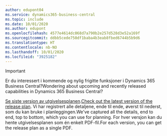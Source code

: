 ```yaml
---
author: edupont04
ms.service: dynamics365-business-central
ms.topic: include
ms.date: 10/01/2020
ms.author: edupont
ms.openlocfilehash: 4577e4614dc068d7a790b2e257d528d3e52a169f
ms.sourcegitcommit: ddbb5cede750df1baba4b3eab8fbed6744b5b9d6
ms.translationtype: HT
ms.contentlocale: nb-NO
ms.lasthandoff: 10/01/2020
ms.locfileid: "3925182"
---
```

> [!IMPORTANT]
>
> <span data-ttu-id="ad7dd-101">Er du interessert i kommende og nylig frigitte funksjoner i Dynamics 365 Business Central?</span><span class="sxs-lookup"><span data-stu-id="ad7dd-101">Wondering about upcoming and recently released capabilities in Dynamics 365 Business Central?</span></span>
>
> <span data-ttu-id="ad7dd-102">[Se siste versjon av utgivelsesplanen](https://go.microsoft.com/fwlink/?linkid=2047422).</span><span class="sxs-lookup"><span data-stu-id="ad7dd-102">[Check out the latest version of the release plan](https://go.microsoft.com/fwlink/?linkid=2047422).</span></span> <span data-ttu-id="ad7dd-103">Vi har registrert alle detaljene, ende til ende, øverst til nederst, som du kan bruke i planleggingen.</span><span class="sxs-lookup"><span data-stu-id="ad7dd-103">We've captured all the details, end to end, top to bottom, which you can use for planning.</span></span> <span data-ttu-id="ad7dd-104">For hver versjon kan du hente utgivelsesplanen som én enkelt PDF-fil.</span><span class="sxs-lookup"><span data-stu-id="ad7dd-104">For each version, you can get the release plan as a single PDF.</span></span>  
